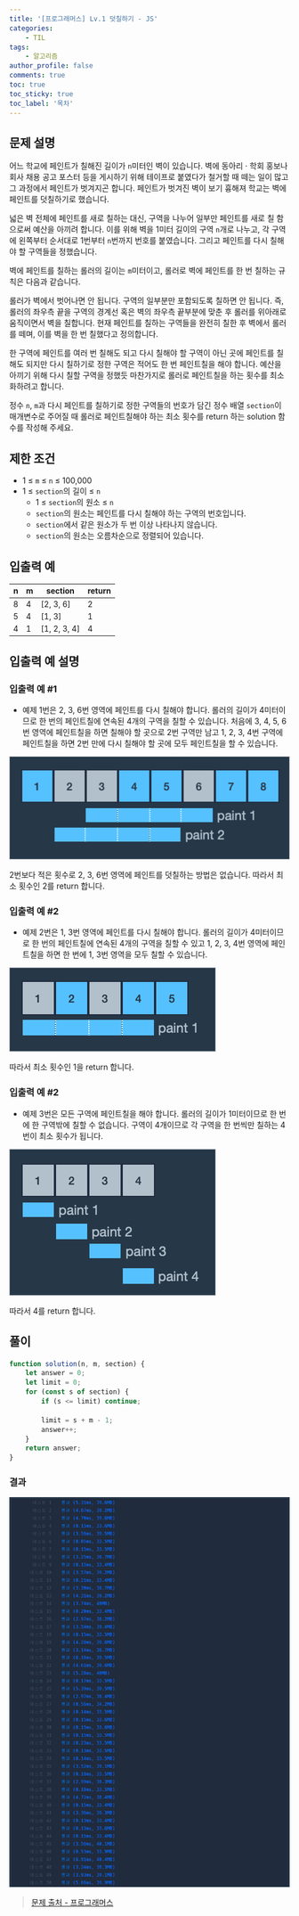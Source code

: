 ```yaml
---
title: '[프로그래머스] Lv.1 덧칠하기 - JS'
categories:
    - TIL
tags:
    - 알고리즘
author_profile: false
comments: true
toc: true
toc_sticky: true
toc_label: '목차'
---
```


## 문제 설명
어느 학교에 페인트가 칠해진 길이가 `n`미터인 벽이 있습니다. 벽에 동아리 · 학회 홍보나 회사 채용 공고 포스터 등을 게시하기 위해 테이프로 붙였다가 철거할 때 떼는 일이 많고 그 과정에서 페인트가 벗겨지곤 합니다. 페인트가 벗겨진 벽이 보기 흉해져 학교는 벽에 페인트를 덧칠하기로 했습니다.

넓은 벽 전체에 페인트를 새로 칠하는 대신, 구역을 나누어 일부만 페인트를 새로 칠 함으로써 예산을 아끼려 합니다. 이를 위해 벽을 1미터 길이의 구역 `n`개로 나누고, 각 구역에 왼쪽부터 순서대로 1번부터 `n`번까지 번호를 붙였습니다. 그리고 페인트를 다시 칠해야 할 구역들을 정했습니다.

벽에 페인트를 칠하는 롤러의 길이는 `m`미터이고, 롤러로 벽에 페인트를 한 번 칠하는 규칙은 다음과 같습니다.

롤러가 벽에서 벗어나면 안 됩니다.
구역의 일부분만 포함되도록 칠하면 안 됩니다.
즉, 롤러의 좌우측 끝을 구역의 경계선 혹은 벽의 좌우측 끝부분에 맞춘 후 롤러를 위아래로 움직이면서 벽을 칠합니다. 현재 페인트를 칠하는 구역들을 완전히 칠한 후 벽에서 롤러를 떼며, 이를 벽을 한 번 칠했다고 정의합니다.

한 구역에 페인트를 여러 번 칠해도 되고 다시 칠해야 할 구역이 아닌 곳에 페인트를 칠해도 되지만 다시 칠하기로 정한 구역은 적어도 한 번 페인트칠을 해야 합니다. 예산을 아끼기 위해 다시 칠할 구역을 정했듯 마찬가지로 롤러로 페인트칠을 하는 횟수를 최소화하려고 합니다.

정수 `n`, `m`과 다시 페인트를 칠하기로 정한 구역들의 번호가 담긴 정수 배열 `section`이 매개변수로 주어질 때 롤러로 페인트칠해야 하는 최소 횟수를 return 하는 solution 함수를 작성해 주세요.

## 제한 조건
* 1 ≤ `m` ≤ `n` ≤ 100,000
* 1 ≤ `section`의 길이 ≤ `n`
    * 1 ≤ `section`의 원소 ≤ `n`
    * `section`의 원소는 페인트를 다시 칠해야 하는 구역의 번호입니다.
    * `section`에서 같은 원소가 두 번 이상 나타나지 않습니다.
    * `section`의 원소는 오름차순으로 정렬되어 있습니다.


## 입출력 예

| n | m | section      | return |
|---|---|--------------|--------|
| 8 | 4 | [2, 3, 6]    | 2      |
| 5 | 4 | [1, 3]       | 1      |
| 4 | 1 | [1, 2, 3, 4] | 4      |

## 입출력 예 설명
### 입출력 예 #1
* 예제 1번은 2, 3, 6번 영역에 페인트를 다시 칠해야 합니다. 롤러의 길이가 4미터이므로 한 번의 페인트칠에 연속된 4개의 구역을 칠할 수 있습니다. 처음에 3, 4, 5, 6번 영역에 페인트칠을 하면 칠해야 할 곳으로 2번 구역만 남고 1, 2, 3, 4번 구역에 페인트칠을 하면 2번 만에 다시 칠해야 할 곳에 모두 페인트칠을 할 수 있습니다.

![ex1](/assets/images/2023/09/06/algorithm-57-ex1.png)

2번보다 적은 횟수로 2, 3, 6번 영역에 페인트를 덧칠하는 방법은 없습니다. 따라서 최소 횟수인 2를 return 합니다.

### 입출력 예 #2
* 예제 2번은 1, 3번 영역에 페인트를 다시 칠해야 합니다. 롤러의 길이가 4미터이므로 한 번의 페인트칠에 연속된 4개의 구역을 칠할 수 있고 1, 2, 3, 4번 영역에 페인트칠을 하면 한 번에 1, 3번 영역을 모두 칠할 수 있습니다.

![ex2](/assets/images/2023/09/06/algorithm-57-ex2.png)

따라서 최소 횟수인 1을 return 합니다.

### 입출력 예 #2
* 예제 3번은 모든 구역에 페인트칠을 해야 합니다. 롤러의 길이가 1미터이므로 한 번에 한 구역밖에 칠할 수 없습니다. 구역이 4개이므로 각 구역을 한 번씩만 칠하는 4번이 최소 횟수가 됩니다.

![ex3](/assets/images/2023/09/06/algorithm-57-ex3.png)

따라서 4를 return 합니다.

## 풀이
```javascript
function solution(n, m, section) {
    let answer = 0;
    let limit = 0;
    for (const s of section) {
        if (s <= limit) continue;
        
        limit = s + m - 1;
        answer++;
    }
    return answer;
}
```

### 결과
![result](/assets/images/2023/09/06/algorithm-57-result.png)

>[문제 출처 - 프로그래머스](https://school.programmers.co.kr/learn/courses/30/lessons/161989)
